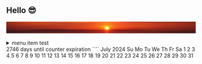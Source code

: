 ## Hello 😎
![banner](images/sunset.jpg)

<details><summary>menu item test</summary>
data description test
</details>2746 days until counter expiration
````
     July 2024        
Su Mo Tu We Th Fr Sa  
    1  2  3  4  5  6  
 7  8  9 10 11 12 13  
14 15 16 17 18 19 20  
21 22 23 24 25 26 27  
28 29 30 31           
                      
